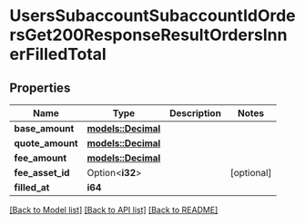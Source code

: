 # UsersSubaccountSubaccountIdOrdersGet200ResponseResultOrdersInnerFilledTotal

## Properties

Name | Type | Description | Notes
------------ | ------------- | ------------- | -------------
**base_amount** | [**models::Decimal**](decimal.md) |  | 
**quote_amount** | [**models::Decimal**](decimal.md) |  | 
**fee_amount** | [**models::Decimal**](decimal.md) |  | 
**fee_asset_id** | Option<**i32**> |  | [optional]
**filled_at** | **i64** |  | 

[[Back to Model list]](../README.md#documentation-for-models) [[Back to API list]](../README.md#documentation-for-api-endpoints) [[Back to README]](../README.md)


